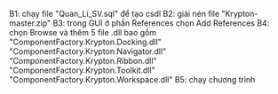 B1: chạy file "Quan_Li_SV.sql" để tạo csdl
B2: giải nén file "Krypton-master.zip"
B3: trong GUI ở phần References chọn Add References
B4: chọn Browse và thêm 5 file .dll bao gồm 
"ComponentFactory.Krypton.Docking.dll"
"ComponentFactory.Krypton.Navigator.dll"
"ComponentFactory.Krypton.Ribbon.dll"
"ComponentFactory.Krypton.Toolkit.dll"
"ComponentFactory.Krypton.Workspace.dll"
B5: chạy chương trình
